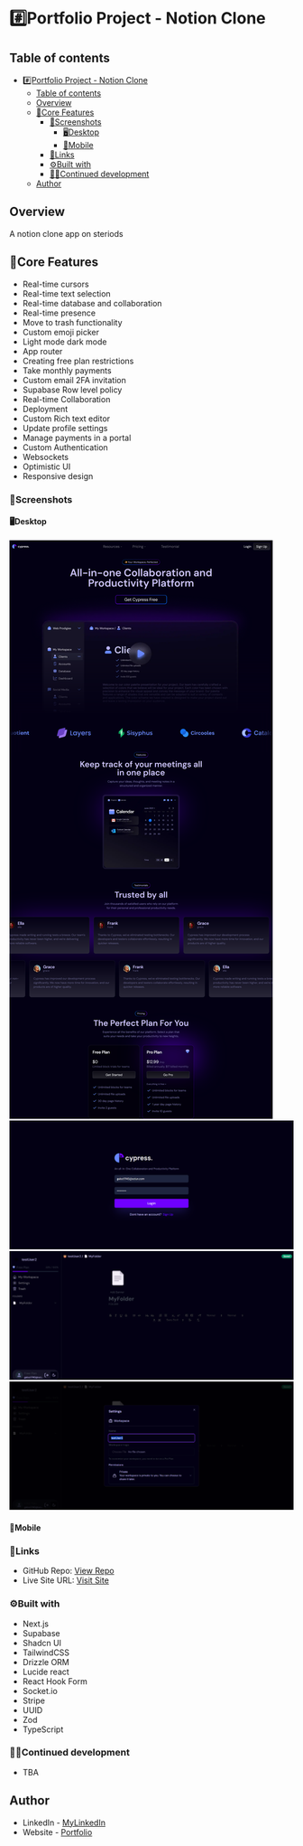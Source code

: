 # #️⃣Portfolio Project - Notion Clone

## Table of contents

- [#️⃣Portfolio Project - Notion Clone](#️⃣portfolio-project---notion-clone)
  - [Table of contents](#table-of-contents)
  - [Overview](#overview)
  - [💾Core Features](#core-features)
    - [📸Screenshots](#screenshots)
      - [🖥️Desktop](#️desktop)
      - [📱Mobile](#mobile)
    - [🔗Links](#links)
    - [⚙️Built with](#️built-with)
    - [👨‍💻Continued development](#continued-development)
  - [Author](#author)

## Overview

A notion clone app on steriods

## 💾Core Features

- Real-time cursors
- Real-time text selection
- Real-time database and collaboration
- Real-time presence
- Move to trash functionality
- Custom emoji picker
- Light mode dark mode
- App router
- Creating free plan restrictions
- Take monthly payments
- Custom email 2FA invitation
- Supabase Row level policy
- Real-time Collaboration
- Deployment
- Custom Rich text editor
- Update profile settings
- Manage payments in a portal
- Custom Authentication
- Websockets
- Optimistic UI
- Responsive design


  
### 📸Screenshots

#### 🖥️Desktop
![Desktop](./screenshots/homepage.png)
![Desktop](./screenshots/login.png)
![Desktop](./screenshots/workspace.png)
![Desktop](./screenshots/settings.png)


#### 📱Mobile

### 🔗Links

- GitHub Repo: [View Repo](https://github.com/Gandah/notion-clone.git)
- Live Site URL: [Visit Site]()

### ⚙️Built with

- Next.js
- Supabase
- Shadcn UI
- TailwindCSS
- Drizzle ORM
- Lucide react
- React Hook Form
- Socket.io
- Stripe
- UUID
- Zod
- TypeScript

### 👨‍💻Continued development

- TBA

## Author

- LinkedIn - [MyLinkedIn](https://www.linkedin.com/in/gandahkelvin)
- Website - [Portfolio](https://gandah-porfolio.vercel.app/)
